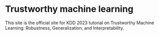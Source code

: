 # Trustworthy machine learning

This site is the official site for KDD 2023 tutorial on Trustworthy Machine Learning: Robustness, Generalization, and Interpretability.
